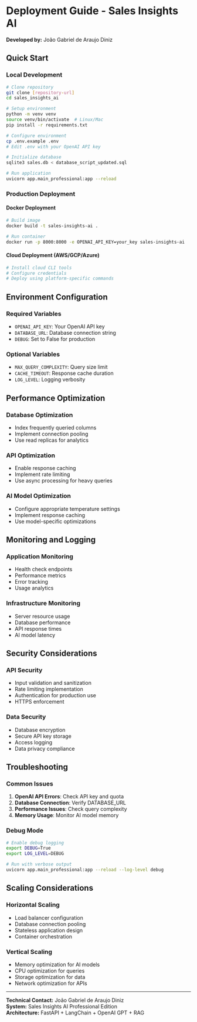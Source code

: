 # Deployment Guide - Sales Insights AI

**Developed by:** João Gabriel de Araujo Diniz

## Quick Start

### Local Development
```bash
# Clone repository
git clone [repository-url]
cd sales_insights_ai

# Setup environment
python -m venv venv
source venv/bin/activate  # Linux/Mac
pip install -r requirements.txt

# Configure environment
cp .env.example .env
# Edit .env with your OpenAI API key

# Initialize database
sqlite3 sales.db < database_script_updated.sql

# Run application
uvicorn app.main_professional:app --reload
```

### Production Deployment

#### Docker Deployment
```bash
# Build image
docker build -t sales-insights-ai .

# Run container
docker run -p 8000:8000 -e OPENAI_API_KEY=your_key sales-insights-ai
```

#### Cloud Deployment (AWS/GCP/Azure)
```bash
# Install cloud CLI tools
# Configure credentials
# Deploy using platform-specific commands
```

## Environment Configuration

### Required Variables
- `OPENAI_API_KEY`: Your OpenAI API key
- `DATABASE_URL`: Database connection string
- `DEBUG`: Set to False for production

### Optional Variables
- `MAX_QUERY_COMPLEXITY`: Query size limit
- `CACHE_TIMEOUT`: Response cache duration
- `LOG_LEVEL`: Logging verbosity

## Performance Optimization

### Database Optimization
- Index frequently queried columns
- Implement connection pooling
- Use read replicas for analytics

### API Optimization
- Enable response caching
- Implement rate limiting
- Use async processing for heavy queries

### AI Model Optimization
- Configure appropriate temperature settings
- Implement response caching
- Use model-specific optimizations

## Monitoring and Logging

### Application Monitoring
- Health check endpoints
- Performance metrics
- Error tracking
- Usage analytics

### Infrastructure Monitoring
- Server resource usage
- Database performance
- API response times
- AI model latency

## Security Considerations

### API Security
- Input validation and sanitization
- Rate limiting implementation
- Authentication for production use
- HTTPS enforcement

### Data Security
- Database encryption
- Secure API key storage
- Access logging
- Data privacy compliance

## Troubleshooting

### Common Issues
1. **OpenAI API Errors**: Check API key and quota
2. **Database Connection**: Verify DATABASE_URL
3. **Performance Issues**: Check query complexity
4. **Memory Usage**: Monitor AI model memory

### Debug Mode
```bash
# Enable debug logging
export DEBUG=True
export LOG_LEVEL=DEBUG

# Run with verbose output
uvicorn app.main_professional:app --reload --log-level debug
```

## Scaling Considerations

### Horizontal Scaling
- Load balancer configuration
- Database connection pooling
- Stateless application design
- Container orchestration

### Vertical Scaling
- Memory optimization for AI models
- CPU optimization for queries
- Storage optimization for data
- Network optimization for APIs

---

**Technical Contact:** João Gabriel de Araujo Diniz  
**System:** Sales Insights AI Professional Edition  
**Architecture:** FastAPI + LangChain + OpenAI GPT + RAG

